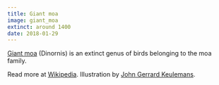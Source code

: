 ```yaml
---
title: Giant moa
image: giant_moa
extinct: around 1400
date: 2018-01-29
---
```


[Giant moa](/2018/01/29/giant-moa/) (Dinornis) is an
extinct genus of birds belonging to the moa family.

Read more at [Wikipedia](https://en.wikipedia.org/wiki/Dinornis).
Illustration by [John Gerrard Keulemans](https://ia800201.us.archive.org/BookReader/BookReaderImages.php?zip=/20/items/extinctbirdsatte00roth/extinctbirdsatte00roth_jp2.zip&file=extinctbirdsatte00roth_jp2/extinctbirdsatte00roth_0375.jp2&scale=1&rotate=0).
